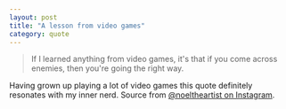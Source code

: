 ```yaml
---
layout: post
title: "A lesson from video games"
category: quote
---
```


> If I learned anything from video games, it's that if you come across enemies, then you're going the right way.

Having grown up playing a lot of video games this quote definitely resonates with my inner nerd. Source from [@noeltheartist on Instagram](https://www.instagram.com/p/BCDmZ__B6IV/).
